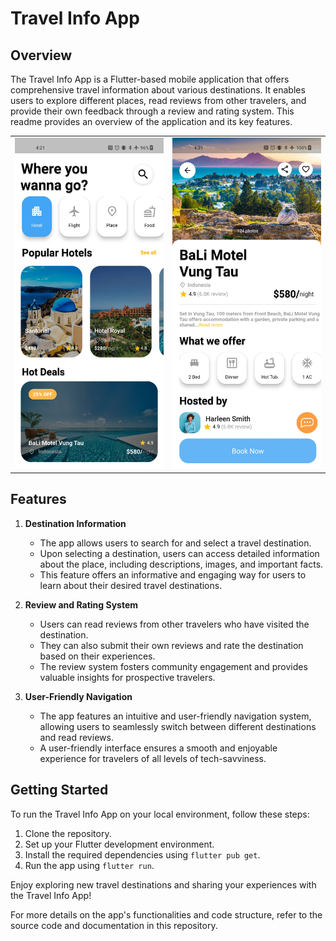 # Travel Info App

## Overview

The Travel Info App is a Flutter-based mobile application that offers comprehensive travel information about various destinations. It enables users to explore different places, read reviews from other travelers, and provide their own feedback through a review and rating system. This readme provides an overview of the application and its key features.


<p align="center">
  <table>
    <tr>
      <td style="padding-right: 20">
        <img src="assets/Screenshots/home.jpg" alt="App Screenshot 1" width="480">
      </td>
      <td>
        <img src="assets/Screenshots/detail_screen.jpg" alt="App Screenshot 2" width="480">
      </td>
    </tr>
  </table>
</p>


## Features

1. **Destination Information**
   - The app allows users to search for and select a travel destination.
   - Upon selecting a destination, users can access detailed information about the place, including descriptions, images, and important facts.
   - This feature offers an informative and engaging way for users to learn about their desired travel destinations.

2. **Review and Rating System**
   - Users can read reviews from other travelers who have visited the destination.
   - They can also submit their own reviews and rate the destination based on their experiences.
   - The review system fosters community engagement and provides valuable insights for prospective travelers.

3. **User-Friendly Navigation**
   - The app features an intuitive and user-friendly navigation system, allowing users to seamlessly switch between different destinations and read reviews.
   - A user-friendly interface ensures a smooth and enjoyable experience for travelers of all levels of tech-savviness.

## Getting Started

To run the Travel Info App on your local environment, follow these steps:

1. Clone the repository.
2. Set up your Flutter development environment.
3. Install the required dependencies using `flutter pub get`.
4. Run the app using `flutter run`.

Enjoy exploring new travel destinations and sharing your experiences with the Travel Info App!

For more details on the app's functionalities and code structure, refer to the source code and documentation in this repository.

